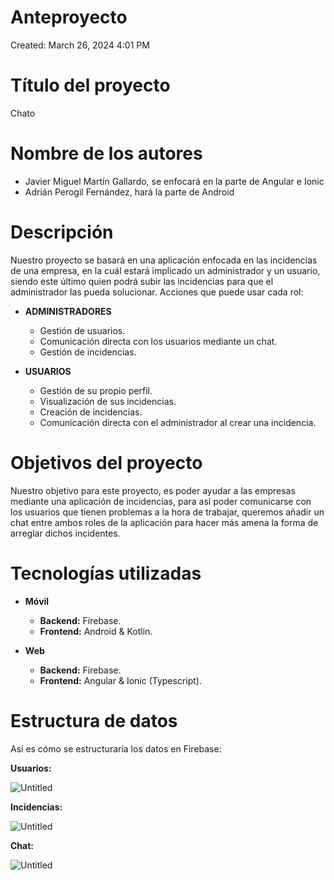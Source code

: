 # Anteproyecto

Created: March 26, 2024 4:01 PM

# Título del proyecto

Chato

# Nombre de los autores

- Javier Miguel Martín Gallardo, se enfocará en la parte de Angular e Ionic
- Adrián Perogil Fernández, hará la parte de Android

# Descripción

Nuestro proyecto se basará en una aplicación enfocada en las incidencias de una empresa, en la cuál estará implicado un administrador y un usuario, siendo este último quien podrá subir las incidencias para que el administrador las pueda solucionar. Acciones que puede usar cada rol:

- **ADMINISTRADORES**
    - Gestión de  usuarios.
    - Comunicación directa con los usuarios mediante un chat.
    - Gestión de incidencias.

- **USUARIOS**
    - Gestión de su propio perfil.
    - Visualización de sus incidencias.
    - Creación de incidencias.
    - Comunicación directa con el administrador al crear una incidencia.

# Objetivos del proyecto

Nuestro objetivo para este proyecto, es poder ayudar a las empresas mediante una aplicación de incidencias, para así poder comunicarse con los usuarios que tienen problemas a la hora de trabajar, queremos añadir un chat entre ambos roles de la aplicación para hacer más amena la forma de arreglar dichos incidentes.

# Tecnologías utilizadas

- **Móvil**
    - **Backend:** Firebase.
    - **Frontend:** Android & Kotlin.

- **Web**
    - **Backend:** Firebase.
    - **Frontend:** Angular & Ionic (Typescript).
    

# Estructura de datos

Así es cómo se estructuraría los datos en Firebase:

**Usuarios:**

![Untitled](https://github.com/imchopi/TFG_Chato/assets/92975232/03b767a9-c94e-4a82-80c2-3bafd3d1df8e)


**Incidencias:**

![Untitled](https://github.com/imchopi/TFG_Chato/assets/92975232/e3f27184-7734-42b6-9d8a-f293d6292379)


**Chat:**

![Untitled](https://github.com/imchopi/TFG_Chato/assets/92975232/3ad625b2-dbfb-47f6-b599-1ef991a8416c)
